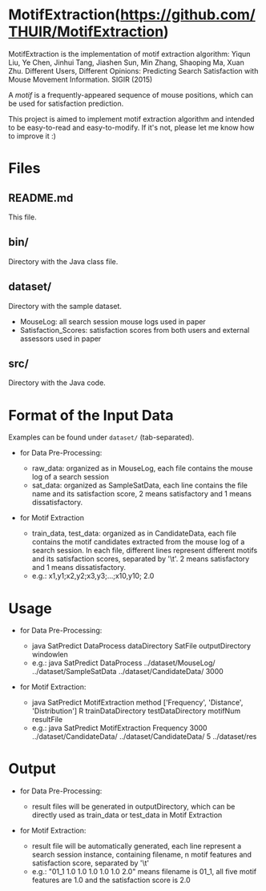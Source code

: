 # MotifExtraction(https://github.com/THUIR/MotifExtraction)

MotifExtraction is the implementation of motif extraction algorithm: Yiqun Liu, Ye Chen, Jinhui Tang, Jiashen Sun, Min Zhang, Shaoping Ma, Xuan Zhu. Different Users, Different Opinions: Predicting Search Satisfaction with Mouse Movement Information. SIGIR (2015)

A *motif* is a frequently-appeared sequence of mouse positions, which can be used for satisfaction prediction.

This project is aimed to implement motif extraction algorithm and intended to be easy-to-read and easy-to-modify. If it's not, please let me know how to improve it :)

# Files
## README.md
This file.
 
## bin/
Directory with the Java class file.

## dataset/
Directory with the sample dataset.

- MouseLog: all search session mouse logs used in paper
- Satisfaction_Scores: satisfaction scores from both users and external assessors used in paper

## src/
Directory with the Java code.

# Format of the Input Data 
Examples can be found under `dataset/` (tab-separated).

- for Data Pre-Processing:
  - raw_data: organized as in MouseLog, each file contains the mouse log of a search session
  - sat_data: organized as SampleSatData, each line contains the file name and its satisfaction score, 2 means satisfactory and 1 means dissatisfactory.

- for Motif Extraction
  - train_data, test_data: organized as in CandidateData, each file contains the motif candidates extracted from the mouse log of a search session. In each file, different lines represent different motifs and its satisfaction scores, separated by '\t'. 2 means satisfactory and 1 means dissatisfactory.
  - e.g.: x1,y1;x2,y2;x3,y3;...;x10,y10;  2.0

# Usage
- for Data Pre-Processing:
  - java SatPredict DataProcess dataDirectory SatFile outputDirectory windowlen
  - e.g.: java SatPredict DataProcess ../dataset/MouseLog/ ../dataset/SampleSatData ../dataset/CandidateData/ 3000

- for Motif Extraction:
    - java SatPredict MotifExtraction method ['Frequency', 'Distance', 'Distribution'] R trainDataDirectory testDataDirectory motifNum resultFile
    - e.g.: java SatPredict MotifExtraction Frequency 3000 ../dataset/CandidateData/ ../dataset/CandidateData/ 5 ../dataset/res

# Output
- for Data Pre-Processing:
  - result files will be generated in outputDirectory, which can be directly used as train_data or test_data in Motif Extraction

- for Motif Extraction:
  - result file will be automatically generated, each line represent a search session instance, containing filename, n motif features and satisfaction score, separated by '\t'
  - e.g.: "01_1  1.0 1.0 1.0 1.0 1.0 2.0" means filename is 01_1, all five motif features are 1.0 and the satisfaction score is 2.0






